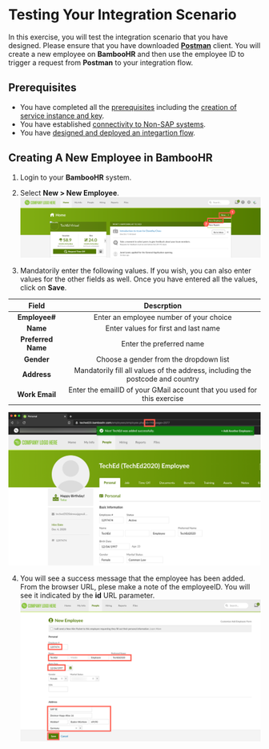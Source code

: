 # Testing Your Integration Scenario

In this exercise, you will test the integration scenario that you have designed. Please ensure that you have downloaded [**Postman**](https://www.postman.com/downloads/) client. You will create a new employee on **BambooHR** and then use the employee ID to trigger a request from **Postman** to your integration flow.

## Prerequisites 
- You have completed all the [prerequisites](/exercises/Prerequisites/Prerequisites_for_DEV165.md) including the [creation of service instance and key](/exercises/create-service-instance-key.md). 
- You have established [connectivity to Non-SAP systems](/exercises/Ex-1.Setting_Up_Connectivty_to_Non_SAP_Systems/Ex-1.Setting_Up_Connectivty_to_Non_SAP_Systems.md).
- You have [designed and deployed an integartion flow](/exercises/Ex-2.Design_Your_Integration_Flow/Ex-2.Design_Your_IFlow.md). 

## Creating A New Employee in BambooHR

1. Login to your **BambooHR** system. 

2. Select **New > New Employee**.
![Create Bamboo Employee 1](/exercises/Images/Create-Test-Bamboo-Employee/create-bamboo-emp-1.png)

3. Mandatorily enter the following values. If you wish, you can also enter values for the other fields as well. Once you have entered all the values, click on **Save**.

|Field|Descrption|
|:---:|:----:|
|**Employee#**|Enter an employee number of your choice|
|**Name**|Enter values for first and last name|
|**Preferred Name**|Enter the preferred name|
|**Gender**|Choose a gender from the dropdown list|
|**Address**|Mandatorily fill all values of the address, including the postcode and country|
|**Work Email**|Enter the emailID of your GMail account that you used for this exercise|

![Create Bamboo Employee 2](/exercises/Images/Create-Test-Bamboo-Employee/create-bamboo-emp-2.png)

4. You will see a success message that the employee has been added. From the browser URL, plese make a note of the employeeID. You will see it indicated by the **id** URL parameter. 
![Create Bamboo Employee 3](/exercises/Images/Create-Test-Bamboo-Employee/create-bamboo-emp-3.png)


